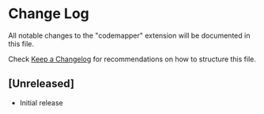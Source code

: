 # Change Log
All notable changes to the "codemapper" extension will be documented in this file.

Check [Keep a Changelog](http://keepachangelog.com/) for recommendations on how to structure this file.

## [Unreleased]
- Initial release